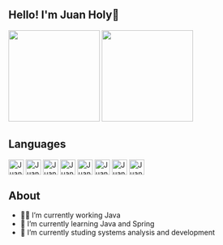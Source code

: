 ## Hello! I'm Juan Holy👋

<img height="180em"  src="https://github-readme-stats.vercel.app/api?username=JuanHDSM&rank_icon=github&include_all_commits=true&hide=contribs,issues&count_private=true&card_height=500&show_icons=true&theme=transparent">  <img height="180em" src="https://github-readme-stats.vercel.app/api/top-langs/?username=JuanHDSM&hide_title=true&layout=compact&hide_progress=false&langs_count=10&theme=transparent">

## Languages
<div style="display inline_block">
  <img align="center" alt="Juan-Java" heigth="30" width="30" src="https://cdn.jsdelivr.net/gh/devicons/devicon/icons/java/java-original.svg" />
  <img align="center" alt="Juan-Java" heigth="30" width="30" src="https://cdn.jsdelivr.net/gh/devicons/devicon/icons/spring/spring-original.svg" />
  <img align="center" alt="Juan-Java" heigth="30" width="30" src="https://cdn.jsdelivr.net/gh/devicons/devicon/icons/postgresql/postgresql-original.svg" />
  <img align="center" alt="Juan-Java" heigth="30" width="30" src="https://cdn.jsdelivr.net/gh/devicons/devicon/icons/react/react-original.svg" />
  <img align="center" alt="Juan-Java" heigth="30" width="30" src="https://cdn.jsdelivr.net/gh/devicons/devicon/icons/javascript/javascript-original.svg" />
  <img align="center" alt="Juan-Java" heigth="30" width="30" src="https://cdn.jsdelivr.net/gh/devicons/devicon/icons/typescript/typescript-original.svg" />
  <img align="center" alt="Juan-Java" heigth="30" width="30" src="https://cdn.jsdelivr.net/gh/devicons/devicon/icons/html5/html5-original.svg" />
  <img align="center" alt="Juan-Java" heigth="30" width="30" src="https://cdn.jsdelivr.net/gh/devicons/devicon/icons/css3/css3-original.svg" />
</div>

## About

- 👩‍💻 I’m currently working Java
- 🌱 I’m currently learning Java and Spring
- 📘 I’m currently studing systems analysis and development
